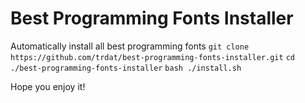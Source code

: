 # Best Programming Fonts Installer
Automatically install all best programming fonts
`git clone https://github.com/trdat/best-programming-fonts-installer.git`
`cd ./best-programming-fonts-installer`
`bash ./install.sh`

Hope you enjoy it!

